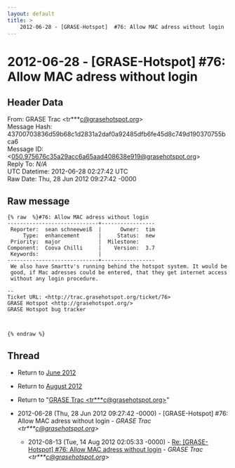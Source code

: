 ```yaml
---
layout: default
title: >
    2012-06-28 - [GRASE-Hotspot]  #76: Allow MAC adress without login
---
```


# 2012-06-28 - [GRASE-Hotspot]  #76: Allow MAC adress without login

## Header Data

From: GRASE Trac \<tr***c@grasehotspot.org\><br>
Message Hash: 43700703836d59b68c1d2831a2daf0a92485dfb6fe45d8c749d190370755bca6<br>
Message ID: \<050.975676c35a29acc6a65aad408638e919@grasehotspot.org\><br>
Reply To: _N/A_<br>
UTC Datetime: 2012-06-28 02:27:42 UTC<br>
Raw Date: Thu, 28 Jun 2012 09:27:42 -0000<br>

## Raw message

```
{% raw  %}#76: Allow MAC adress without login
-----------------------------+-----------------
 Reporter:  sean schneeweiß  |      Owner:  tim
     Type:  enhancement      |     Status:  new
 Priority:  major            |  Milestone:
Component:  Coova Chilli     |    Version:  3.7
 Keywords:                   |
-----------------------------+-----------------
 We also have Smarttv's running behind the hotspot system. It would be
 good, if Mac adresses could be entered, that they get internet access
 without any login procedure.

-- 
Ticket URL: <http://trac.grasehotspot.org/ticket/76>
GRASE Hotspot <http://grasehotspot.org/>
GRASE Hotspot bug tracker



{% endraw %}
```

## Thread

+ Return to [June 2012](/archive/2012/06)
+ Return to [August 2012](/archive/2012/08)

+ Return to "[GRASE Trac <tr***c<span>@</span>grasehotspot.org>](/authors/tr___c_at_grasehotspot_org)"

+ 2012-06-28 (Thu, 28 Jun 2012 09:27:42 -0000) - [GRASE-Hotspot]  #76: Allow MAC adress without login - _GRASE Trac \<tr***c@grasehotspot.org\>_
  + 2012-08-13 (Tue, 14 Aug 2012 02:05:33 -0000) - [Re: [GRASE-Hotspot] #76: Allow MAC adress without login](/archive/2012/08/562af5ad83e934c4a1de1b1379fc15add0e9ad38a240d3b4be49c9c12f9d1cdd) - _GRASE Trac \<tr***c@grasehotspot.org\>_


